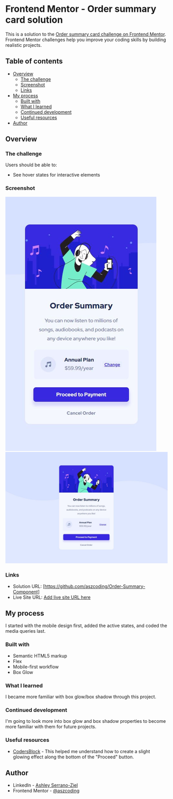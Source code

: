 # Frontend Mentor - Order summary card solution

This is a solution to the [Order summary card challenge on Frontend Mentor](https://www.frontendmentor.io/challenges/order-summary-component-QlPmajDUj). Frontend Mentor challenges help you improve your coding skills by building realistic projects. 

## Table of contents

- [Overview](#overview)
  - [The challenge](#the-challenge)
  - [Screenshot](#screenshot)
  - [Links](#links)
- [My process](#my-process)
  - [Built with](#built-with)
  - [What I learned](#what-i-learned)
  - [Continued development](#continued-development)
  - [Useful resources](#useful-resources)
- [Author](#author)


## Overview

### The challenge

Users should be able to:

- See hover states for interactive elements

### Screenshot

![](Order_Summary_Mobile_Screenshot.JPG)
![](Order_Summary_Desktop_Screenshot.JPG)

### Links

- Solution URL: [https://github.com/aszcoding/Order-Summary-Component]
- Live Site URL: [Add live site URL here](https://your-live-site-url.com)

## My process
I started with the mobile design first, added the active states, and coded the media queries last.

### Built with

- Semantic HTML5 markup
- Flex
- Mobile-first workflow
- Box Glow

### What I learned

I became more familiar with box glow/box shadow through this project.

### Continued development

I'm going to look more into box glow and box shadow properties to become more familiar with them for future projects.

### Useful resources

- [CodersBlock](https://codersblock.com/blog/creating-glow-effects-with-css/) - This helped me understand how to create a slight glowing effect along the bottom of the "Proceed" button.

## Author

- LinkedIn - [Ashley Serrano-Ziel](https://www.linkedin.com/in/ashley-serrano-ziel-375bb0b1/)
- Frontend Mentor - [@aszcoding](https://www.frontendmentor.io/profile/aszcoding)

